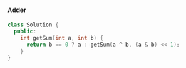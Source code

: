 #### Adder

```c++
class Solution {
  public:
    int getSum(int a, int b) {
      return b == 0 ? a : getSum(a ^ b, (a & b) << 1);
    }
}
```